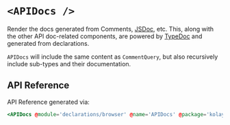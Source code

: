 # `<APIDocs />`

Render the docs generated from Comments, [JSDoc](https://jsdoc.app/), etc.
This, along with the other API doc-related components, are powered by [TypeDoc](https://typedoc.org/) and generated from declarations.

`APIDocs` will include the same content as `CommentQuery`, but also recursively include sub-types and their documentation.

## API Reference

API Reference generated via:

```hbs live no-shadow preview below
<APIDocs @module='declarations/browser' @name='APIDocs' @package='kolay' />
```
